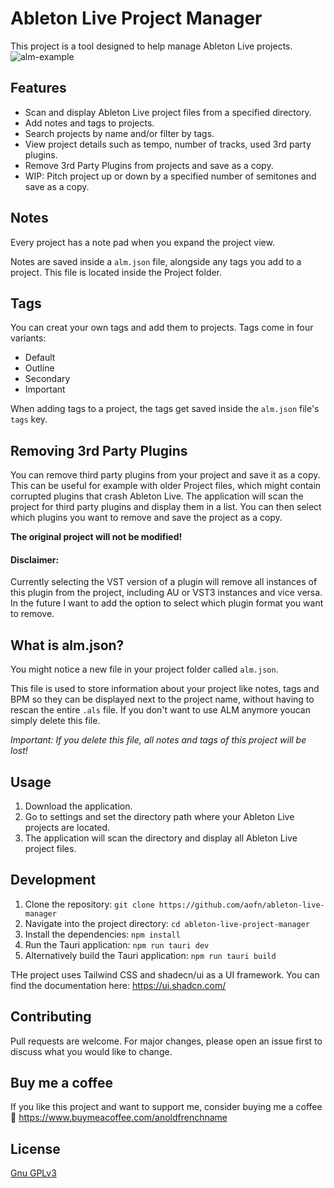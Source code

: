 # Ableton Live Project Manager

This project is a tool designed to help manage Ableton Live projects.
![alm-example](https://github.com/marcel-klasse/Ableton-Live-Manager/assets/79279756/bbb852f7-ffaa-442e-a7c1-ec549a534c94)

## Features

- Scan and display Ableton Live project files from a specified directory.
- Add notes and tags to projects.
- Search projects by name and/or filter by tags.
- View project details such as tempo, number of tracks, used 3rd party plugins.
- Remove 3rd Party Plugins from projects and save as a copy.
- WIP: Pitch project up or down by a specified number of semitones and save as a copy.

## Notes

Every project has a note pad when you expand the project view.

Notes are saved inside a `alm.json` file, alongside any tags you add to a project. 
This file is located inside the Project folder.

## Tags

You can creat your own tags and add them to projects. Tags come in four variants:

* Default
* Outline
* Secondary
* Important

When adding tags to a project, the tags get saved inside the `alm.json` file's `tags` key.

## Removing 3rd Party Plugins

You can remove third party plugins from your project and save it as a copy. This can be useful for example with older Project files, which might contain corrupted plugins that crash Ableton Live.
The application will scan the project for third party plugins and display them in a list. You can then select which plugins you want to remove and save the project as a copy. 

**The original project will not be modified!**

#### Disclaimer:

Currently selecting the VST version of a plugin will remove all instances of this plugin from the project, including AU or VST3 instances and vice versa. 
In the future I want to add the option to select which plugin format you want to remove.

## What is alm.json?

You might notice a new file in your project folder called `alm.json`. 

This file is used to store information about your project like notes, tags and BPM so they can be displayed next to the project name, without having to rescan the entire `.als` file.
If you don't want to use ALM anymore youcan simply delete this file. 

_Important: If you delete this file, all notes and tags of this project will be lost!_

## Usage

1. Download the application.
2. Go to settings and set the directory path where your Ableton Live projects are located.
3. The application will scan the directory and display all Ableton Live project files.

## Development

1. Clone the repository: `git clone https://github.com/aofn/ableton-live-manager`
2. Navigate into the project directory: `cd ableton-live-project-manager`
3. Install the dependencies: `npm install`
4. Run the Tauri application: `npm run tauri dev`
5. Alternatively build the Tauri application: `npm run tauri build`

THe project uses Tailwind CSS and shadecn/ui as a UI framework. You can find the documentation here: https://ui.shadcn.com/

## Contributing

Pull requests are welcome. For major changes, please open an issue first to discuss what you would like to change.

## Buy me a coffee

If you like this project and want to support me, consider buying me a coffee 🙂
https://www.buymeacoffee.com/anoldfrenchname
## License

[Gnu GPLv3](https://choosealicense.com/licenses/gpl-3.0/)
